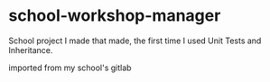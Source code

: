 # school-workshop-manager 
School project I made that made, the first time I used Unit Tests and Inheritance.

imported from my school's gitlab
